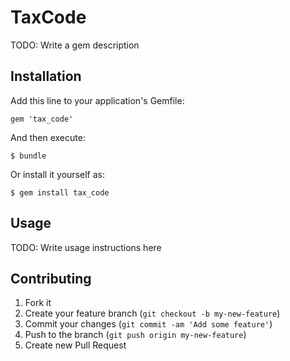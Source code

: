 # TaxCode

TODO: Write a gem description

## Installation

Add this line to your application's Gemfile:

    gem 'tax_code'

And then execute:

    $ bundle

Or install it yourself as:

    $ gem install tax_code

## Usage

TODO: Write usage instructions here

## Contributing

1. Fork it
2. Create your feature branch (`git checkout -b my-new-feature`)
3. Commit your changes (`git commit -am 'Add some feature'`)
4. Push to the branch (`git push origin my-new-feature`)
5. Create new Pull Request
